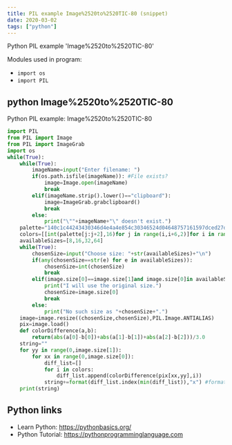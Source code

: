 ```yaml
---
title: PIL example Image%2520to%2520TIC-80 (snippet)
date: 2020-03-02
tags: ["python"]
---
```

Python PIL example 'Image%2520to%2520TIC-80'


Modules used in program: 
* `import os`
* `import PIL`

## python Image%2520to%2520TIC-80

Python PIL example: Image%2520to%2520TIC-80

```python
import PIL
from PIL import Image
from PIL import ImageGrab
import os
while(True):
	while(True):
		imageName=input("Enter filename: ")
		if(os.path.isfile(imageName)): #File exists?
			image=Image.open(imageName)
			break
		elif(imageName.strip().lower()=="clipboard"):
			image=ImageGrab.grabclipboard()
			break
		else:
			print("\""+imageName+"\" doesn't exist.")
	palette="140c1c44243430346d4e4a4e854c30346524d04648757161597dced27d2c8595a16daa2cd2aa996dc2cadad45edeeed6"
	colors=[[int(palette[j:j+2],16)for j in range(i,i+6,2)]for i in range(0,len(palette),6)] #Converted into a list.
	availableSizes=[8,16,32,64]
	while(True):
		chosenSize=input("Choose size: "+str(availableSizes)+"\n")
		if(any(chosenSize==str(e) for e in availableSizes)):
			chosenSize=int(chosenSize)
			break
		elif(image.size[0]==image.size[1]and image.size[0]in availableSizes):
			print("I will use the original size.")
			chosenSize=image.size[0]
			break
		else:
			print("No such size as "+chosenSize+".")
	image=image.resize((chosenSize,chosenSize),PIL.Image.ANTIALIAS)
	pix=image.load()
	def colorDifference(a,b):
		return(abs(a[0]-b[0])+abs(a[1]-b[1])+abs(a[2]-b[2]))/3.0
	string=""
	for yy in range(0,image.size[1]):
		for xx in range(0,image.size[0]):
			diff_list=[]
			for i in colors:
				diff_list.append(colorDifference(pix[xx,yy],i))
			string+=format(diff_list.index(min(diff_list)),"x") #format converts decimal to hexadecimal.
	print(string)

```

## Python links

- Learn Python: https://pythonbasics.org/
- Python Tutorial: https://pythonprogramminglanguage.com

